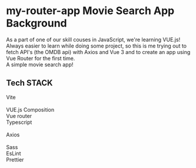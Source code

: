 # my-router-app Movie Search App Background
As a part of one of our skill couses in JavaScript, we're learning VUE.js!
Always easier to learn while doing some project, so this is me trying out to fetch API's (the OMDB api) with Axios and Vue 3 and to create an app using Vue Router for the first time.<br>
A simple movie search app!<br>


## Tech STACK
Vite<br><br>
VUE.js Composition<br>
Vue router<br>
Typescript<br><br>
Axios<br><br>
Sass<br>
EsLint<br>
Prettier<br>
